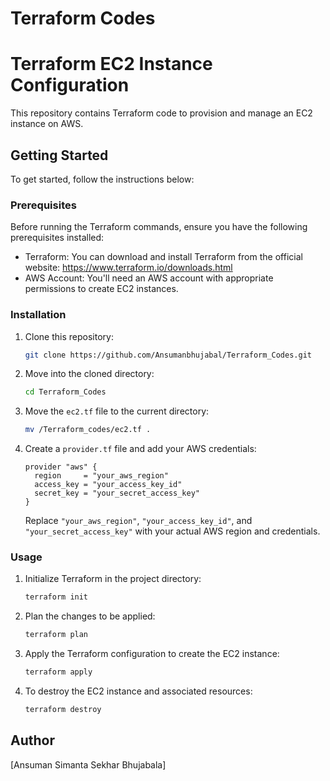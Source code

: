 # Terraform Codes



# Terraform EC2 Instance Configuration

This repository contains Terraform code to provision and manage an EC2 instance on AWS.

## Getting Started

To get started, follow the instructions below:

### Prerequisites

Before running the Terraform commands, ensure you have the following prerequisites installed:

- Terraform: You can download and install Terraform from the official website: https://www.terraform.io/downloads.html
- AWS Account: You'll need an AWS account with appropriate permissions to create EC2 instances.

### Installation

1. Clone this repository:

    ```bash
    git clone https://github.com/Ansumanbhujabal/Terraform_Codes.git
    ```

2. Move into the cloned directory:

    ```bash
    cd Terraform_Codes
    ```

3. Move the `ec2.tf` file to the current directory:

    ```bash
    mv /Terraform_codes/ec2.tf .
    ```

4. Create a `provider.tf` file and add your AWS credentials:

    ```hcl
    provider "aws" {
      region     = "your_aws_region"
      access_key = "your_access_key_id"
      secret_key = "your_secret_access_key"
    }
    ```

   Replace `"your_aws_region"`, `"your_access_key_id"`, and `"your_secret_access_key"` with your actual AWS region and credentials.

### Usage

1. Initialize Terraform in the project directory:

    ```bash
    terraform init
    ```

2. Plan the changes to be applied:

    ```bash
    terraform plan
    ```

3. Apply the Terraform configuration to create the EC2 instance:

    ```bash
    terraform apply
    ```

4. To destroy the EC2 instance and associated resources:

    ```bash
    terraform destroy
    ```

## Author

[Ansuman Simanta Sekhar Bhujabala]

